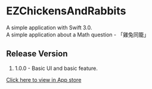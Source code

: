 # EZChickensAndRabbits

A simple application with Swift 3.0.  
A simple application about a Math question - 「雞兔同籠」

## Release Version

1. 1.0.0 - Basic UI and basic feature.
  
[Click here to view in App store](https://itunes.apple.com/nl/app/ji-tu-tong-long-ji-suan-ji/id1204810993?mt=8)
